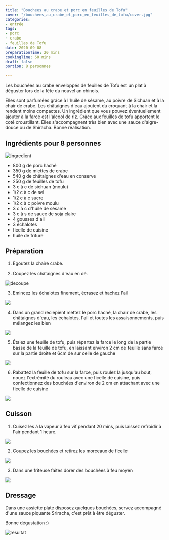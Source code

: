 ```yaml
---
title: "Bouchees au crabe et porc en feuilles de Tofu"
cover: "/bouchees_au_crabe_et_porc_en_feuilles_de_tofu/cover.jpg"
categories:
- entrée
tags:
- porc
- crabe
- feuilles de Tofu
date: 2020-09-08
preparationTime: 20 mins
cookingTime: 60 mins
draft: false
portion: 8 personnes

---
```

Les bouchées au crabe enveloppés de feuilles de Tofu est un plat à déguster lors de la fête du nouvel an chinois.
<!--more--> 
Elles sont parfumées grâce à l'huile de sésame, au poivre de Sichuan et à la chair de crabe. Les châtaignes d'eau ajoutent du croquant à la chair et la rendent moins compactes. Un ingrédient que vous pouvez éventuellement ajouter à la farce est l'alcool de riz. Grâce aux feuilles de tofu apportent le coté croustillant. Elles s'accompagnent très bien avec une sauce d'aigre-douce ou de Shiracha. Bonne réalisation.

## Ingrédients pour 8 personnes

![ingredient](01.jpg)

- 800 g de porc haché
- 350 g de miettes de crabe
- 540 g de châtaignes d'eau en conserve
- 250 g de feuilles de tofu
- 3 c à c de sichuan (moulu)
- 1/2 c à c de sel
- 1/2 c à c sucre 
- 1/2 c à c poivre moulu
- 3 c à c d'huile de sésame
- 3 c à s de sauce de soja claire
- 4 gousses d'ail
- 3 échalotes
- ficelle de cuisine
- huile de friture


## Préparation ##

1. Egoutez la chaire crabe.

2. Coupez les châtaignes d'eau en dé.

![decoupe](02.jpg)

3. Emincez les échalotes finement, écrasez et hachez l'ail 

![](03.jpg)

4. Dans un grand réciepient mettez le porc haché, la chair de crabe, les châtaignes d'eau, les échalotes, l'ail et toutes les assaisonnements, puis mélangez les bien

![](04.jpg)

5. Étalez une feuille de tofu, puis répartez la farce le long de la partie basse de la feuille de tofu, en laissant environ 2 cm de feuille sans farce sur la partie droite et 6cm de sur celle de gauche

![](05.jpg)

6. Rabattez la feuille de tofu sur la farce, puis roulez la jusqu'au bout, nouez l'extrémité du rouleau avec une ficelle de cuisine, puis confectionnez des bouchées d'environ de 2 cm en attachant avec une ficelle de cuisine

![](06.jpg)

## Cuisson

1. Cuisez les à la vapeur à feu vif pendant 20 mins, puis laissez refroidir à l'air pendant 1 heure.

![](07.jpg)

2. Coupez les bouchées et retirez les morceaux de ficelle

![](08.jpg)

3. Dans une friteuse faites dorer des bouchées à feu moyen

![](09.jpg)

## Dressage

Dans une assiette plate disposez quelques bouchées, servez accompagné d'une sauce piquante Sriracha, c'est prêt à être déguster.

Bonne dégustation :)

![resultat](cover.jpg)
